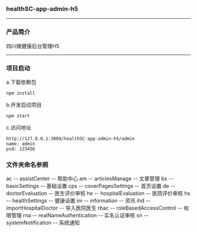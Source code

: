 ### healthSC-app-admin-h5

---

### 产品简介

四川微健康后台管理H5

---

### 项目启动

a.下载依赖包
```
npm install
```

b.开发启动项目
```
npm start
```

c.访问地址
```
http://127.0.0.1:3004/healthSC-app-admin-h5/admin
name: admin
psd: 123456
```

### 文件夹命名参照
ac   --  assistCenter            -- 帮助中心
am   --  articlesManage          -- 文章管理
bs   --  basicSettings           -- 基础设置
cps  --  coverPagesSettings      -- 首页设置
de   --  doctorEvaluation        -- 医生评价审核
he   --  hospitalEvaluation      -- 医院评价审核
hs   --  healthSettings          -- 健康设置
im   --  information             -- 资讯
ihd  --  importHospitalDoctor    -- 导入医院医生
rbac --  roleBasedAccessControl  -- 权限管理
rna  --  realNameAuthentication  -- 实名认证审核
sn   --  systemNotification      -- 系统通知
